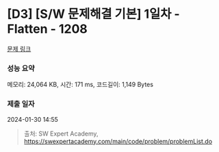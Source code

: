 # [D3] [S/W 문제해결 기본] 1일차 - Flatten - 1208 

[문제 링크](https://swexpertacademy.com/main/code/problem/problemDetail.do?contestProbId=AV139KOaABgCFAYh) 

### 성능 요약

메모리: 24,064 KB, 시간: 171 ms, 코드길이: 1,149 Bytes

### 제출 일자

2024-01-30 14:55



> 출처: SW Expert Academy, https://swexpertacademy.com/main/code/problem/problemList.do